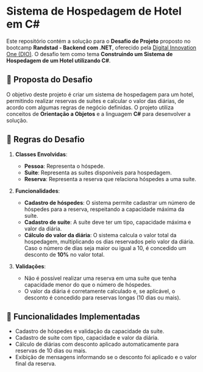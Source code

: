 # Sistema de Hospedagem de Hotel em C#

Este repositório contém a solução para o **Desafio de Projeto** proposto no bootcamp **Randstad - Backend com .NET**, oferecido pela [Digital Innovation One (DIO)](https://www.dio.me/). O desafio tem como tema **Construindo um Sistema de Hospedagem de um Hotel utilizando C#**.

## 📜 Proposta do Desafio

O objetivo deste projeto é criar um sistema de hospedagem para um hotel, permitindo realizar reservas de suítes e calcular o valor das diárias, de acordo com algumas regras de negócio definidas. O projeto utiliza conceitos de **Orientação a Objetos** e a linguagem **C#** para desenvolver a solução.

## 📝 Regras do Desafio

1. **Classes Envolvidas**:
   - **Pessoa**: Representa o hóspede.
   - **Suite**: Representa as suítes disponíveis para hospedagem.
   - **Reserva**: Representa a reserva que relaciona hóspedes a uma suíte.

2. **Funcionalidades**:
   - **Cadastro de hóspedes**: O sistema permite cadastrar um número de hóspedes para a reserva, respeitando a capacidade máxima da suíte.
   - **Cadastro de suíte**: A suíte deve ter um tipo, capacidade máxima e valor da diária.
   - **Cálculo do valor da diária**: O sistema calcula o valor total da hospedagem, multiplicando os dias reservados pelo valor da diária. Caso o número de dias seja maior ou igual a 10, é concedido um desconto de **10%** no valor total.
   
3. **Validações**:
   - Não é possível realizar uma reserva em uma suíte que tenha capacidade menor do que o número de hóspedes.
   - O valor da diária é corretamente calculado e, se aplicável, o desconto é concedido para reservas longas (10 dias ou mais).

## 🚀 Funcionalidades Implementadas

- Cadastro de hóspedes e validação da capacidade da suíte.
- Cadastro de suíte com tipo, capacidade e valor da diária.
- Cálculo de diárias com desconto aplicado automaticamente para reservas de 10 dias ou mais.
- Exibição de mensagens informando se o desconto foi aplicado e o valor final da reserva.


